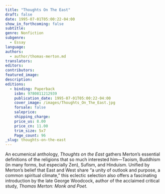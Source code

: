 ```yaml
---
title: "Thoughts On The East"
draft: false
date: 1995-07-01T05:00:22-04:00
show_in_forthcoming: false
subtitle:
genre: Nonfiction
subgenre:
  - Essay
language:
authors:
  - author/thomas-merton.md
translators:
editors:
contributors:
featured_image:
description:
editions:
  - binding: Paperback
    isbn: 9780811212939
    publication_date: 1995-07-01T05:00:22-04:00
    cover_image: /images/Thoughts_On_The_East.jpg
    forsale: false
    saleprice:
    shipping_charge:
    price_us: 8.00
    price_cn: 11.00
    trim_size: 5x7
    Page_count: 96
_slug: thoughts-on-the-east
---
```


An ecumenical anthology, _Thoughts on the East_ gathers Merton’s essential definitions of the religions that so much interested him—Taoism, Buddhism (in many forms, but especially Zen), Sufism, and Hinduism. Unified by Merton’s belief that East and West share “a unity of outlook and purpose, a common spiritual climate,” this eclectic selection also offers a fascinating introduction by the late George Woodcock, author of the acclaimed critical study, _Thomas Merton: Monk and Poet_.

